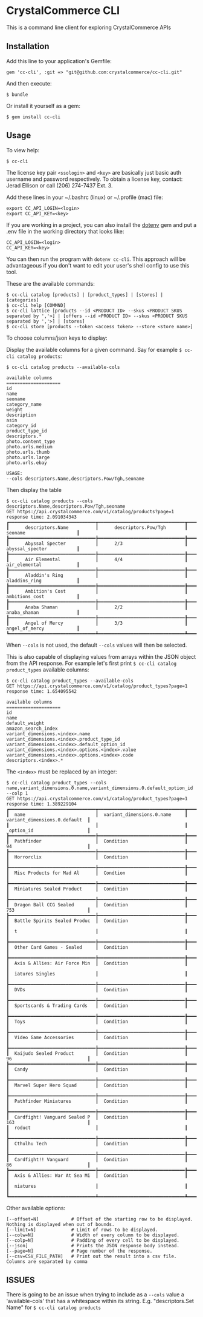 # CrystalCommerce CLI

This is a command line client for exploring CrystalCommerce APIs

## Installation

Add this line to your application's Gemfile:

    gem 'cc-cli', :git => "git@github.com:crystalcommerce/cc-cli.git"

And then execute:

    $ bundle

Or install it yourself as a gem:

    $ gem install cc-cli

## Usage

To view help:

    $ cc-cli

The license key pair `<ssologin>` and `<key>` are basically just basic auth username and password respectively.
To obtain a license key, contact: Jerad Ellison or call (206) 274-7437 Ext. 3.

Add these lines in your ~/.bashrc (linux) or ~/.profile (mac) file:

    export CC_API_LOGIN=<login>
    export CC_API_KEY=<key>

If you are working in a project, you can also install the
[dotenv](http://rubygems.org/gems/dotenv) gem and put a .env file in
the working directory that looks like:

    CC_API_LOGIN=<login>
    CC_API_KEY=<key>

You can then run the program with `dotenv cc-cli`. This approach will
be advantageous if you don't want to edit your user's shell config to
use this tool.

These are the available commands:

    $ cc-cli catalog [products] | [product_types] | [stores] | [categories]
    $ cc-cli help [COMMND]
    $ cc-cli lattice [products --id <PRODUCT ID> --skus <PRODUCT SKUS separated by ','>] | [offers --id <PRODUCT ID> --skus <PRODUCT SKUS separated by ','>] | [stores]
    $ cc-cli store [products --token <access token> --store <store name>]

To choose columns/json keys to display:

  Display the available columns for a given command. Say for example `$ cc-cli catalog products`:

    $ cc-cli catalog products --available-cols

    available columns
    ====================
    id
    name
    seoname
    category_name
    weight
    description
    asin
    category_id
    product_type_id
    descriptors.*
    photo.content_type
    photo.urls.medium
    photo.urls.thumb
    photo.urls.large
    photo.urls.ebay

    USAGE:
    --cols descriptors.Name,descriptors.Pow/Tgh,seoname

  Then display the table

    $ cc-cli catalog products --cols descriptors.Name,descriptors.Pow/Tgh,seoname
    GET https://api.crystalcommerce.com/v1/catalog/products?page=1
    response time: 2.091034343
    ┏━━━━━━━━━━━━━━━━━━━━━━━━━━━━━━━━┳━━━━━━━━━━━━━━━━━━━━━━━━━━━━━━━━┳━━━━━━━━━━━━━━━━━━━━━━━━━━━━━━━━┓
    ┃      descriptors.Name          ┃      descriptors.Pow/Tgh       ┃      seoname                   ┃
    ┣━━━━━━━━━━━━━━━━━━━━━━━━━━━━━━━━╊━━━━━━━━━━━━━━━━━━━━━━━━━━━━━━━━╊━━━━━━━━━━━━━━━━━━━━━━━━━━━━━━━━┫
    ┃      Abyssal Specter           ┃      2/3                       ┃      abyssal_specter           ┃
    ┣━━━━━━━━━━━━━━━━━━━━━━━━━━━━━━━━╊━━━━━━━━━━━━━━━━━━━━━━━━━━━━━━━━╊━━━━━━━━━━━━━━━━━━━━━━━━━━━━━━━━┫
    ┃      Air Elemental             ┃      4/4                       ┃      air_elemental             ┃
    ┣━━━━━━━━━━━━━━━━━━━━━━━━━━━━━━━━╊━━━━━━━━━━━━━━━━━━━━━━━━━━━━━━━━╊━━━━━━━━━━━━━━━━━━━━━━━━━━━━━━━━┫
    ┃      Aladdin's Ring            ┃                                ┃      aladdins_ring             ┃
    ┣━━━━━━━━━━━━━━━━━━━━━━━━━━━━━━━━╊━━━━━━━━━━━━━━━━━━━━━━━━━━━━━━━━╊━━━━━━━━━━━━━━━━━━━━━━━━━━━━━━━━┫
    ┃      Ambition's Cost           ┃                                ┃      ambitions_cost            ┃
    ┣━━━━━━━━━━━━━━━━━━━━━━━━━━━━━━━━╊━━━━━━━━━━━━━━━━━━━━━━━━━━━━━━━━╊━━━━━━━━━━━━━━━━━━━━━━━━━━━━━━━━┫
    ┃      Anaba Shaman              ┃      2/2                       ┃      anaba_shaman              ┃
    ┣━━━━━━━━━━━━━━━━━━━━━━━━━━━━━━━━╊━━━━━━━━━━━━━━━━━━━━━━━━━━━━━━━━╊━━━━━━━━━━━━━━━━━━━━━━━━━━━━━━━━┫
    ┃      Angel of Mercy            ┃      3/3                       ┃      angel_of_mercy            ┃
    ┗━━━━━━━━━━━━━━━━━━━━━━━━━━━━━━━━┻━━━━━━━━━━━━━━━━━━━━━━━━━━━━━━━━┻━━━━━━━━━━━━━━━━━━━━━━━━━━━━━━━━┛

  When `--cols` is not used, the default `--cols` values will then be selected.

  This is also capable of displaying values from arrays within the JSON object from the API response. For example let's first print `$ cc-cli catalog product_types` available columns:

    $ cc-cli catalog product_types --available-cols
    GET https://api.crystalcommerce.com/v1/catalog/product_types?page=1
    response time: 1.654095542

    available columns
    ====================
    id
    name
    default_weight
    amazon_search_index
    variant_dimensions.<index>.name
    variant_dimensions.<index>.product_type_id
    variant_dimensions.<index>.default_option_id
    variant_dimensions.<index>.options.<index>.value
    variant_dimensions.<index>.options.<index>.code
    descriptors.<index>.*

  The `<index>` must be replaced by an integer:

    $ cc-cli catalog product_types --cols name,variant_dimensions.0.name,variant_dimensions.0.default_option_id --colp 1
    GET https://api.crystalcommerce.com/v1/catalog/product_types?page=1
    response time: 1.389229104
    ┏━━━━━━━━━━━━━━━━━━━━━━━━━━━━━━━━┳━━━━━━━━━━━━━━━━━━━━━━━━━━━━━━━━┳━━━━━━━━━━━━━━━━━━━━━━━━━━━━━━━━┓
    ┃  name                          ┃  variant_dimensions.0.name     ┃  variant_dimensions.0.default  ┃
    ┃                                ┃                                ┃  _option_id                    ┃
    ┣━━━━━━━━━━━━━━━━━━━━━━━━━━━━━━━━╊━━━━━━━━━━━━━━━━━━━━━━━━━━━━━━━━╊━━━━━━━━━━━━━━━━━━━━━━━━━━━━━━━━┫
    ┃  Pathfinder                    ┃  Condition                     ┃  94                            ┃
    ┣━━━━━━━━━━━━━━━━━━━━━━━━━━━━━━━━╊━━━━━━━━━━━━━━━━━━━━━━━━━━━━━━━━╊━━━━━━━━━━━━━━━━━━━━━━━━━━━━━━━━┫
    ┃  Horrorclix                    ┃  Condition                     ┃                                ┃
    ┣━━━━━━━━━━━━━━━━━━━━━━━━━━━━━━━━╊━━━━━━━━━━━━━━━━━━━━━━━━━━━━━━━━╊━━━━━━━━━━━━━━━━━━━━━━━━━━━━━━━━┫
    ┃  Misc Products for Mad Al      ┃  Condtion                      ┃                                ┃
    ┣━━━━━━━━━━━━━━━━━━━━━━━━━━━━━━━━╊━━━━━━━━━━━━━━━━━━━━━━━━━━━━━━━━╊━━━━━━━━━━━━━━━━━━━━━━━━━━━━━━━━┫
    ┃  Miniatures Sealed Product     ┃  Condition                     ┃                                ┃
    ┣━━━━━━━━━━━━━━━━━━━━━━━━━━━━━━━━╊━━━━━━━━━━━━━━━━━━━━━━━━━━━━━━━━╊━━━━━━━━━━━━━━━━━━━━━━━━━━━━━━━━┫
    ┃  Dragon Ball CCG Sealed        ┃  Condition                     ┃  753                           ┃
    ┣━━━━━━━━━━━━━━━━━━━━━━━━━━━━━━━━╊━━━━━━━━━━━━━━━━━━━━━━━━━━━━━━━━╊━━━━━━━━━━━━━━━━━━━━━━━━━━━━━━━━┫
    ┃  Battle Spirits Sealed Produc  ┃  Condition                     ┃                                ┃
    ┃  t                             ┃                                ┃                                ┃
    ┣━━━━━━━━━━━━━━━━━━━━━━━━━━━━━━━━╊━━━━━━━━━━━━━━━━━━━━━━━━━━━━━━━━╊━━━━━━━━━━━━━━━━━━━━━━━━━━━━━━━━┫
    ┃  Other Card Games - Sealed     ┃  Condition                     ┃                                ┃
    ┣━━━━━━━━━━━━━━━━━━━━━━━━━━━━━━━━╊━━━━━━━━━━━━━━━━━━━━━━━━━━━━━━━━╊━━━━━━━━━━━━━━━━━━━━━━━━━━━━━━━━┫
    ┃  Axis & Allies: Air Force Min  ┃  Condition                     ┃                                ┃
    ┃  iatures Singles               ┃                                ┃                                ┃
    ┣━━━━━━━━━━━━━━━━━━━━━━━━━━━━━━━━╊━━━━━━━━━━━━━━━━━━━━━━━━━━━━━━━━╊━━━━━━━━━━━━━━━━━━━━━━━━━━━━━━━━┫
    ┃  DVDs                          ┃  Condition                     ┃                                ┃
    ┣━━━━━━━━━━━━━━━━━━━━━━━━━━━━━━━━╊━━━━━━━━━━━━━━━━━━━━━━━━━━━━━━━━╊━━━━━━━━━━━━━━━━━━━━━━━━━━━━━━━━┫
    ┃  Sportscards & Trading Cards   ┃  Condition                     ┃                                ┃
    ┣━━━━━━━━━━━━━━━━━━━━━━━━━━━━━━━━╊━━━━━━━━━━━━━━━━━━━━━━━━━━━━━━━━╊━━━━━━━━━━━━━━━━━━━━━━━━━━━━━━━━┫
    ┃  Toys                          ┃  Condition                     ┃                                ┃
    ┣━━━━━━━━━━━━━━━━━━━━━━━━━━━━━━━━╊━━━━━━━━━━━━━━━━━━━━━━━━━━━━━━━━╊━━━━━━━━━━━━━━━━━━━━━━━━━━━━━━━━┫
    ┃  Video Game Accessories        ┃  Condition                     ┃                                ┃
    ┣━━━━━━━━━━━━━━━━━━━━━━━━━━━━━━━━╊━━━━━━━━━━━━━━━━━━━━━━━━━━━━━━━━╊━━━━━━━━━━━━━━━━━━━━━━━━━━━━━━━━┫
    ┃  Kaijudo Sealed Product        ┃  Condition                     ┃  96                            ┃
    ┣━━━━━━━━━━━━━━━━━━━━━━━━━━━━━━━━╊━━━━━━━━━━━━━━━━━━━━━━━━━━━━━━━━╊━━━━━━━━━━━━━━━━━━━━━━━━━━━━━━━━┫
    ┃  Candy                         ┃  Condition                     ┃                                ┃
    ┣━━━━━━━━━━━━━━━━━━━━━━━━━━━━━━━━╊━━━━━━━━━━━━━━━━━━━━━━━━━━━━━━━━╊━━━━━━━━━━━━━━━━━━━━━━━━━━━━━━━━┫
    ┃  Marvel Super Hero Squad       ┃  Condition                     ┃                                ┃
    ┣━━━━━━━━━━━━━━━━━━━━━━━━━━━━━━━━╊━━━━━━━━━━━━━━━━━━━━━━━━━━━━━━━━╊━━━━━━━━━━━━━━━━━━━━━━━━━━━━━━━━┫
    ┃  Pathfinder Miniatures         ┃  Condition                     ┃                                ┃
    ┣━━━━━━━━━━━━━━━━━━━━━━━━━━━━━━━━╊━━━━━━━━━━━━━━━━━━━━━━━━━━━━━━━━╊━━━━━━━━━━━━━━━━━━━━━━━━━━━━━━━━┫
    ┃  Cardfight! Vanguard Sealed P  ┃  Condition                     ┃  163                           ┃
    ┃  roduct                        ┃                                ┃                                ┃
    ┣━━━━━━━━━━━━━━━━━━━━━━━━━━━━━━━━╊━━━━━━━━━━━━━━━━━━━━━━━━━━━━━━━━╊━━━━━━━━━━━━━━━━━━━━━━━━━━━━━━━━┫
    ┃  Cthulhu Tech                  ┃  Condition                     ┃                                ┃
    ┣━━━━━━━━━━━━━━━━━━━━━━━━━━━━━━━━╊━━━━━━━━━━━━━━━━━━━━━━━━━━━━━━━━╊━━━━━━━━━━━━━━━━━━━━━━━━━━━━━━━━┫
    ┃  Cardfight!! Vanguard          ┃  Condition                     ┃  86                            ┃
    ┣━━━━━━━━━━━━━━━━━━━━━━━━━━━━━━━━╊━━━━━━━━━━━━━━━━━━━━━━━━━━━━━━━━╊━━━━━━━━━━━━━━━━━━━━━━━━━━━━━━━━┫
    ┃  Axis & Allies: War At Sea Mi  ┃  Condition                     ┃                                ┃
    ┃  niatures                      ┃                                ┃                                ┃
    ┗━━━━━━━━━━━━━━━━━━━━━━━━━━━━━━━━┻━━━━━━━━━━━━━━━━━━━━━━━━━━━━━━━━┻━━━━━━━━━━━━━━━━━━━━━━━━━━━━━━━━┛

Other available options:

    [--offset=N]            # Offset of the starting row to be displayed. Nothing is displayed when out of bounds.
    [--limit=N]             # Limit of rows to be displayed.
    [--colw=N]              # Width of every column to be displayed.
    [--colp=N]              # Padding of every cell to be displayed.
    [--json]                # Prints the JSON response body instead.
    [--page=N]              # Page number of the response.
    [--csv=CSV_FILE_PATH]   # Print out the result into a csv file. Columns are separated by comma

## ISSUES

There is going to be an issue when trying to include as a `--cols` value a 'available-cols' that has a whitespace within its string. E.g. "descriptors.Set Name" for `$ cc-cli catalog products`
